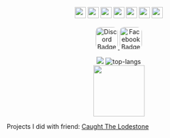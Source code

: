<div align="center">
<br>
  <img src="php.png" height=25px/>
  <img src="c++.png" height=25px/>
  <img src="java.png" height=25px/>
  <img src="python.png" height=25px/>
  <img src="html.png" height=25px/>
  <img src="js.png" height=25px/>
  <img src="css.png" height=25px/>
  <br>
  <br>
<a href="https://discord.com/invite/rFPWq8fV">
  <img class="rounded-pill" src="Discord.png" alt="Discord Badge" height=50px style="border-radius: 10px;"/>
  </a>
<a class="rounded-pill" href="https://www.facebook.com/profile.php?id=61555336191287&mibextid=ZbWKwL">
  <img src="Facebook.png" alt="Facebook Badge" height=50px style="border-radius: 10px;"/>
</a>

![](https://github-readme-stats.vercel.app/api?username=Vasync&include_all_commits=true&count_private=true&hide=stars&show_icons=true&hide_rank=true&include_all_commits=true&line_height=28&title_color=white&text_color=0C5851&icon_color=0C5851&bg_color=80,FCFEFF,4D4D4D&hide_border=true&cache_seconds=14400&locale=en&border_radius=1&card_width=250)
<img src="https://github-readme-stats.vercel.app/api/top-langs/?username=Vasync&layout=compact&title_color=white&text_color=0C5851&icon_color=0C5851&bg_color=80,FCFEFF,4D4D4D&hide_border=true&border_radius=1" alt="top-langs"/>
<br>
<img src="https://github-profile-trophy.vercel.app/?username=Vasync&title_color=0C5851&theme=algolia&hide_border=true&border_radius=15" height=115px/>
</div>
Projects I did with friend:
<a href="https://github.com/lenlenlL6/Caught-The-Lodestone">Caught The Lodestone</a>

<!---
LootSpace369/LootSpace369 is a ✨ special ✨ repository because its `README.md` (this file) appears on your GitHub profile.
You can click the Preview link to take a look at your changes.
--->
